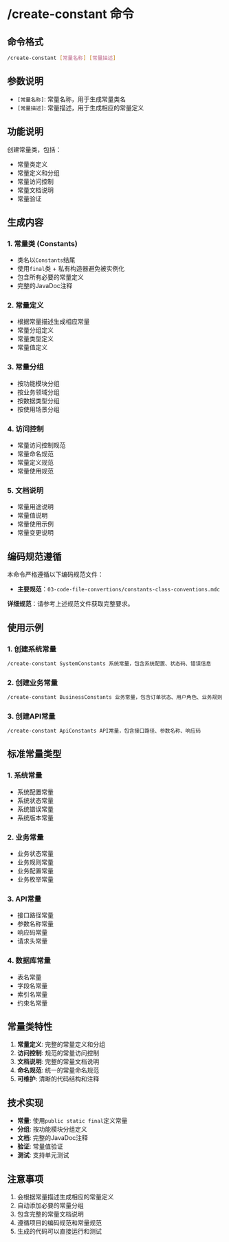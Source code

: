 # /create-constant 命令

## 命令格式
```bash
/create-constant [常量名称] [常量描述]
```

## 参数说明
- `[常量名称]`: 常量名称，用于生成常量类名
- `[常量描述]`: 常量描述，用于生成相应的常量定义

## 功能说明
创建常量类，包括：
- 常量类定义
- 常量定义和分组
- 常量访问控制
- 常量文档说明
- 常量验证

## 生成内容

### 1. 常量类 (Constants)
- 类名以`Constants`结尾
- 使用`final`类 + 私有构造器避免被实例化
- 包含所有必要的常量定义
- 完整的JavaDoc注释

### 2. 常量定义
- 根据常量描述生成相应常量
- 常量分组定义
- 常量类型定义
- 常量值定义

### 3. 常量分组
- 按功能模块分组
- 按业务领域分组
- 按数据类型分组
- 按使用场景分组

### 4. 访问控制
- 常量访问控制规范
- 常量命名规范
- 常量定义规范
- 常量使用规范

### 5. 文档说明
- 常量用途说明
- 常量值说明
- 常量使用示例
- 常量变更说明

## 编码规范遵循

本命令严格遵循以下编码规范文件：
- **主要规范**：`03-code-file-convertions/constants-class-conventions.mdc`

**详细规范**：请参考上述规范文件获取完整要求。

## 使用示例

### 1. 创建系统常量
```bash
/create-constant SystemConstants 系统常量，包含系统配置、状态码、错误信息
```

### 2. 创建业务常量
```bash
/create-constant BusinessConstants 业务常量，包含订单状态、用户角色、业务规则
```

### 3. 创建API常量
```bash
/create-constant ApiConstants API常量，包含接口路径、参数名称、响应码
```

## 标准常量类型

### 1. 系统常量
- 系统配置常量
- 系统状态常量
- 系统错误常量
- 系统版本常量

### 2. 业务常量
- 业务状态常量
- 业务规则常量
- 业务配置常量
- 业务枚举常量

### 3. API常量
- 接口路径常量
- 参数名称常量
- 响应码常量
- 请求头常量

### 4. 数据库常量
- 表名常量
- 字段名常量
- 索引名常量
- 约束名常量

## 常量类特性
1. **常量定义**: 完整的常量定义和分组
2. **访问控制**: 规范的常量访问控制
3. **文档说明**: 完整的常量文档说明
4. **命名规范**: 统一的常量命名规范
5. **可维护**: 清晰的代码结构和注释

## 技术实现
- **常量**: 使用`public static final`定义常量
- **分组**: 按功能模块分组定义
- **文档**: 完整的JavaDoc注释
- **验证**: 常量值验证
- **测试**: 支持单元测试

## 注意事项
1. 会根据常量描述生成相应的常量定义
2. 自动添加必要的常量分组
3. 包含完整的常量文档说明
4. 遵循项目的编码规范和常量规范
5. 生成的代码可以直接运行和测试
